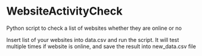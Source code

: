 # WebsiteActivityCheck
Python script to check a list of websites whether they are online or no

Insert list of your websites into data.csv and run the script. It will test multiple times if website is online, and save the result into new_data.csv file
